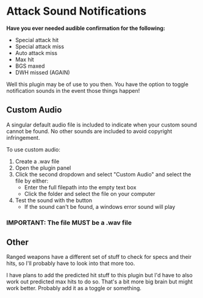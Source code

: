 # Attack Sound Notifications
**Have you ever needed audible confirmation for the following:**
* Special attack hit
* Special attack miss
* Auto attack miss
* Max hit
* BGS maxed
* DWH missed (AGAIN)

Well this plugin may be of use to you then. You have the option to toggle notification sounds in the event those things happen!

## Custom Audio
A singular default audio file is included to indicate when your custom sound cannot be found. No other sounds are included to avoid copyright infringement.

To use custom audio:
1. Create a .wav file
2. Open the plugin panel
3. Click the second dropdown and select "Custom Audio" and select the file by either:
    * Enter the full filepath into the empty text box
    * Click the folder and select the file on your computer
4. Test the sound with the button
    * If the sound can't be found, a windows error sound will play
### IMPORTANT: The file MUST be a .wav file

## Other
Ranged weapons have a different set of stuff to check for specs and their hits, so I'll probably have to look into that more too.

I have plans to add the predicted hit stuff to this plugin but I'd have to also work out predicted max hits to do so. That's a bit more big brain but might work better. Probably add it as a toggle or something.